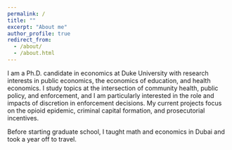 ```yaml
---
permalink: /
title: ""
excerpt: "About me"
author_profile: true
redirect_from: 
  - /about/
  - /about.html
---
```


<meta name="google-site-verification" content="F1PA5O0lN6ADr5Cde5ABVSGNCeayniG2Il_SGyFGQjA" />


I am a Ph.D. candidate in economics at Duke University with research interests in public economics, the economics of education, and health economics. I study topics at the intersection of community health, public policy, and enforcement, and I am particularly interested in the role and impacts of discretion in enforcement decisions. My current projects focus on the opioid epidemic, criminal capital formation, and prosecutorial incentives. 

Before starting graduate school, I taught math and economics in Dubai and took a year off to travel. 
